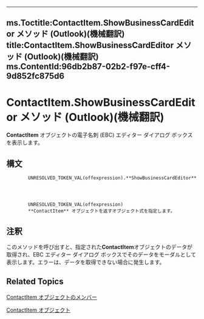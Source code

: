 

---
ms.Toctitle:ContactItem.ShowBusinessCardEditor メソッド (Outlook)(機械翻訳)
title:ContactItem.ShowBusinessCardEditor メソッド (Outlook)(機械翻訳)
ms.ContentId:96db2b87-02b2-f97e-cff4-9d852fc875d6
---
# ContactItem.ShowBusinessCardEditor メソッド (Outlook)(機械翻訳)




**ContactItem** オブジェクトの電子名刺 (EBC) エディター ダイアログ ボックスを表示します。

## 構文

            UNRESOLVED_TOKEN_VAL(offexpression).**ShowBusinessCardEditor**




            UNRESOLVED_TOKEN_VAL(offexpression)
            **ContactItem** オブジェクトを返すオブジェクト式を指定します。



## 注釈
このメソッドを呼び出すと、指定された**ContactItem**オブジェクトのデータが取得され、EBC エディター ダイアログ ボックスでそのデータをモーダルとして表示します。エラーは、データを取得できない場合に発生します。



## Related Topics

[ContactItem オブジェクトのメンバー](a8b13369-4c87-02aa-e62a-1f3067e559fa.md)

[ContactItem オブジェクト](8e32093c-a678-f1fd-3f35-c2d8994d166f.md)




